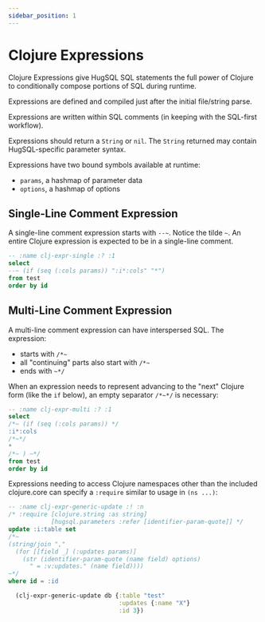 ```yaml
---
sidebar_position: 1
---
```


# Clojure Expressions

Clojure Expressions give HugSQL SQL statements the full power of Clojure to conditionally compose portions of SQL during runtime.

Expressions are defined and compiled just after the initial file/string parse.

Expressions are written within SQL comments (in keeping with the SQL-first workflow).

Expressions should return a `String` or `nil`. The `String` returned may contain HugSQL-specific parameter syntax.

Expressions have two bound symbols available at runtime:

- `params`, a hashmap of parameter data
- `options`, a hashmap of options

## Single-Line Comment Expression

A single-line comment expression starts with `--~`. Notice the tilde `~`. An entire Clojure expression is expected to be in a single-line comment.

```sql title="SQL"
-- :name clj-expr-single :? :1
select
--~ (if (seq (:cols params)) ":i*:cols" "*")
from test
order by id
```

## Multi-Line Comment Expression

A multi-line comment expression can have interspersed SQL. The expression:

- starts with `/*~`
- all "continuing" parts also start with `/*~`
- ends with `~*/`

When an expression needs to represent advancing to the "next" Clojure form (like the `if` below), an empty separator `/*~*/` is necessary:

```sql title="SQL"
-- :name clj-expr-multi :? :1
select
/*~ (if (seq (:cols params)) */
:i*:cols
/*~*/
*
/*~ ) ~*/
from test
order by id
```

Expressions needing to access Clojure namespaces other than the included clojure.core can specify a `:require` similar to usage in `(ns ...)`:

```sql title="SQL"
-- :name clj-expr-generic-update :! :n
/* :require [clojure.string :as string]
            [hugsql.parameters :refer [identifier-param-quote]] */
update :i:table set
/*~
(string/join ","
  (for [[field _] (:updates params)]
    (str (identifier-param-quote (name field) options)
      " = :v:updates." (name field))))
~*/
where id = :id
```

```clojure title="Clojure"
  (clj-expr-generic-update db {:table "test"
                               :updates {:name "X"}
                               :id 3})
```
